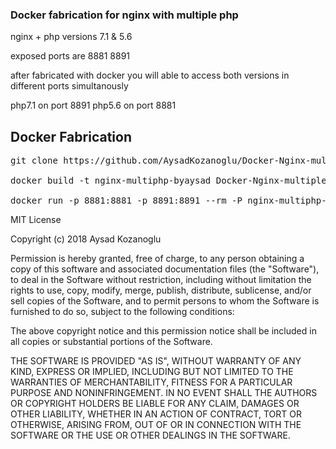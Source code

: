 

###  Docker fabrication for  nginx with multiple php ###

nginx +  php versions 7.1 & 5.6

exposed ports are 8881 8891

after fabricated with docker you will able to access both versions in different ports simultanously

php7.1 on port 8891
php5.6 on port 8881

## Docker Fabrication ##
<pre>
git clone https://github.com/AysadKozanoglu/Docker-Nginx-multiple-PHP.git 

docker build -t nginx-multiphp-byaysad Docker-Nginx-multiple-PHP

docker run -p 8881:8881 -p 8891:8891 --rm -P nginx-multiphp-byaysad
</pre>



MIT License

Copyright (c) 2018 Aysad Kozanoglu


Permission is hereby granted, free of charge, to any person obtaining a copy
of this software and associated documentation files (the "Software"), to deal
in the Software without restriction, including without limitation the rights
to use, copy, modify, merge, publish, distribute, sublicense, and/or sell
copies of the Software, and to permit persons to whom the Software is
furnished to do so, subject to the following conditions:

The above copyright notice and this permission notice shall be included in all
copies or substantial portions of the Software.

THE SOFTWARE IS PROVIDED "AS IS", WITHOUT WARRANTY OF ANY KIND, EXPRESS OR
IMPLIED, INCLUDING BUT NOT LIMITED TO THE WARRANTIES OF MERCHANTABILITY,
FITNESS FOR A PARTICULAR PURPOSE AND NONINFRINGEMENT. IN NO EVENT SHALL THE
AUTHORS OR COPYRIGHT HOLDERS BE LIABLE FOR ANY CLAIM, DAMAGES OR OTHER
LIABILITY, WHETHER IN AN ACTION OF CONTRACT, TORT OR OTHERWISE, ARISING FROM,
OUT OF OR IN CONNECTION WITH THE SOFTWARE OR THE USE OR OTHER DEALINGS IN THE
SOFTWARE.
